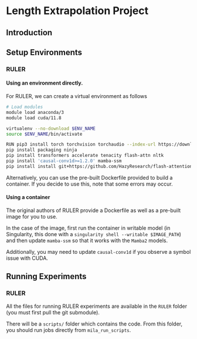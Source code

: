 # Length Extrapolation Project

## Introduction

## Setup Environments

### RULER

#### Using an environment directly.

For RULER, we can create a virtual environment as follows

```bash
# Load modules
module load anaconda/3
module load cuda/11.8

virtualenv --no-download $ENV_NAME
source $ENV_NAME/bin/activate

RUN pip3 install torch torchvision torchaudio --index-url https://download.pytorch.org/whl/cu118
pip install packaging ninja
pip install transformers accelerate tenacity flash-attn nltk
pip install 'causal-conv1d>=1.2.0' mamba-ssm
pip install install git+https://github.com/HazyResearch/flash-attention.git#subdirectory=csrc/rotary
```

Alternatively, you can use the pre-built Dockerfile provided to build a container. If you decide to use this, note that some errors may occur.

#### Using a container

The original authors of RULER provide a Dockerfile as well as a pre-built image for you to use.

In the case of the image, first run the container in writable model (in Singularity, this done with a `singularity shell --writable $IMAGE_PATH`) and then update `mamba-ssm` so that it works with the `Mamba2` models.

Additionally, you may need to update `causal-conv1d` if you observe a symbol issue with CUDA.

## Running Experiments

### RULER

All the files for running RULER experiments are available in the `RULER` folder (you must first pull the git submodule).

There will be a `scripts/` folder which contains the code. From this folder, you should run jobs directly from `mila_run_scripts`.
